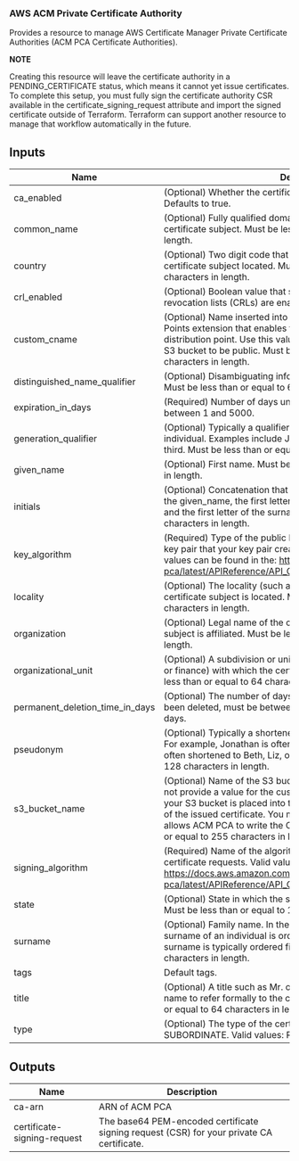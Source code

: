 ### AWS ACM Private Certificate Authority

Provides a resource to manage AWS Certificate Manager Private Certificate Authorities (ACM PCA Certificate Authorities).

**NOTE**

Creating this resource will leave the certificate authority in a PENDING_CERTIFICATE status, which means it cannot yet issue certificates. To complete this setup, you must fully sign the certificate authority CSR available in the certificate_signing_request attribute and import the signed certificate outside of Terraform. Terraform can support another resource to manage that workflow automatically in the future.


## Inputs

| Name | Description | Type | Default             | Required |
|------|-------------|------|---------------------|:--------:|
| ca\_enabled | (Optional) Whether the certificate authority is enabled or disabled. Defaults to true. | `bool` | `true`              | no |
| common\_name | (Optional) Fully qualified domain name (FQDN) associated with the certificate subject. Must be less than or equal to 64 characters in length. | `string` | `""`                | no |
| country | (Optional) Two digit code that specifies the country in which the certificate subject located. Must be less than or equal to 2 characters in length. | `string` | `"SE"`              | no |
| crl\_enabled | (Optional) Boolean value that specifies whether certificate revocation lists (CRLs) are enabled. Defaults to false. | `bool` | `false`             | no |
| custom\_cname | (Optional) Name inserted into the certificate CRL Distribution Points extension that enables the use of an alias for the CRL distribution point. Use this value if you don't want the name of your S3 bucket to be public. Must be less than or equal to 253 characters in length. | `string` | `""`                | no |
| distinguished\_name\_qualifier | (Optional) Disambiguating information for the certificate subject. Must be less than or equal to 64 characters in length. | `string` | `""`                | no |
| expiration\_in\_days | (Required) Number of days until a certificate expires. Must be between 1 and 5000. | `number` | `10`                | no |
| generation\_qualifier | (Optional) Typically a qualifier appended to the name of an individual. Examples include Jr. for junior, Sr. for senior, and III for third. Must be less than or equal to 3 characters in length. | `string` | `""`                | no |
| given\_name | (Optional) First name. Must be less than or equal to 16 characters in length. | `string` | `""`                | no |
| initials | (Optional) Concatenation that typically contains the first letter of the given\_name, the first letter of the middle name if one exists, and the first letter of the surname. Must be less than or equal to 5 characters in length. | `string` | `""`                | no |
| key\_algorithm | (Required) Type of the public key algorithm and size, in bits, of the key pair that your key pair creates when it issues a certificate. Valid values can be found in the: https://docs.aws.amazon.com/acm-pca/latest/APIReference/API_CertificateAuthorityConfiguration.html | `string` | `"EC_secp384r1"`    | yes |
| locality | (Optional) The locality (such as a city or town) in which the certificate subject is located. Must be less than or equal to 128 characters in length. | `string` | `"Stockholm"`       | no |
| organization | (Optional) Legal name of the organization with which the certificate subject is affiliated. Must be less than or equal to 64 characters in length. | `string` | `"Organization"`    | no |
| organizational\_unit | (Optional) A subdivision or unit of the organization (such as sales or finance) with which the certificate subject is affiliated. Must be less than or equal to 64 characters in length. | `string` | `""`                | no |
| permanent\_deletion\_time\_in\_days | (Optional) The number of days to make a CA restorable after it has been deleted, must be between 7 to 30 days, with default to 30 days. | `number` | `7`                 | no |
| pseudonym | (Optional) Typically a shortened version of a longer given\_name. For example, Jonathan is often shortened to John. Elizabeth is often shortened to Beth, Liz, or Eliza. Must be less than or equal to 128 characters in length. | `string` | `""`                | no |
| s3\_bucket\_name | (Optional) Name of the S3 bucket that contains the CRL. If you do not provide a value for the custom\_cname argument, the name of your S3 bucket is placed into the CRL Distribution Points extension of the issued certificate. You must specify a bucket policy that allows ACM PCA to write the CRL to your bucket. Must be less than or equal to 255 characters in length. | `string` | `""`                | no |
| signing\_algorithm | (Required) Name of the algorithm your private CA uses to sign certificate requests. Valid values can be found in the: https://docs.aws.amazon.com/acm-pca/latest/APIReference/API_CertificateAuthorityConfiguration.html | `string` | `"SHA512WITHECDSA"` | yes |
| state | (Optional) State in which the subject of the certificate is located. Must be less than or equal to 128 characters in length. | `string` | `""`                | no |
| surname | (Optional) Family name. In the US and the UK for example, the surname of an individual is ordered last. In Asian cultures the surname is typically ordered first. Must be less than or equal to 40 characters in length. | `string` | `""`                | no |
| tags | Default tags. | `map(string)` | `{}`                | no |
| title | (Optional) A title such as Mr. or Ms. which is pre-pended to the name to refer formally to the certificate subject. Must be less than or equal to 64 characters in length. | `string` | `""`                | no |
| type | (Optional) The type of the certificate authority. Defaults to SUBORDINATE. Valid values: ROOT and SUBORDINATE | `string` | `"ROOT"`            | no |

## Outputs

| Name | Description |
|------|-------------|
| ca-arn | ARN of ACM PCA |
| certificate-signing-request | The base64 PEM-encoded certificate signing request (CSR) for your private CA certificate. |

